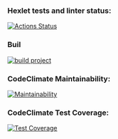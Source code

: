 ### Hexlet tests and linter status:

[![Actions Status](https://github.com/leokalentev/java-project-78/actions/workflows/hexlet-check.yml/badge.svg)](https://github.com/leokalentev/java-project-78/actions)

### Buil

[![build project](https://github.com/leokalentev/java-project-78/actions/workflows/main.yml/badge.svg)](https://github.com/leokalentev/java-project-78/actions/workflows/main.yml)

### CodeClimate Maintainability:

[![Maintainability](https://api.codeclimate.com/v1/badges/293e29604f2cfe8773e8/maintainability)](https://codeclimate.com/github/leokalentev/java-project-78/maintainability)

### CodeClimate Test Coverage:

[![Test Coverage](https://api.codeclimate.com/v1/badges/293e29604f2cfe8773e8/test_coverage)](https://codeclimate.com/github/leokalentev/java-project-78/test_coverage)

